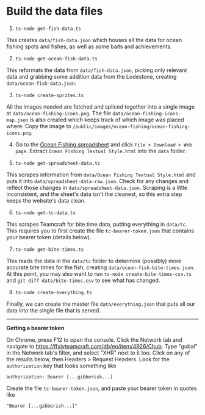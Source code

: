 # Build the data files

1. `ts-node get-fish-data.ts`

This creates `data/fish-data.json` which houses all the data for ocean fishing spots and fishes, as well as some baits and achievements.

2. `ts-node get-ocean-fish-data.ts`

This reformats the data from `data/fish-data.json`, picking only relevant data and grabbing some addition data from the Lodestone, creating `data/ocean-fish-data.json`.

3. `ts-node create-sprites.ts`

All the images needed are fetched and spliced together into a single image at `data/ocean-fishing-icons.png`. The file `data/ocean-fishing-icons-map.json` is also created which keeps track of which image was placed where. Copy the image to `/public/images/ocean-fishing/ocean-fishing-icons.png`.

4. Go to the [Ocean Fishing spreadsheet](https://docs.google.com/spreadsheets/d/1brCfvmSdYl7RcY9lkgm_ds8uaFqq7qaxOOz-5BfHuuk/edit#gid=149797934) and click `File > Download > Web page`. Extract `Ocean Fishing Textual Style.html` into the `data` folder.

5. `ts-node get-spreadsheet-data.ts`

This scrapes information from `data/Ocean Fishing Textual Style.html` and puts it into `data/spreadsheet-data-raw.json`. Check for any changes and reflect those changes in `data/spreadsheet-data.json`. Scraping is a little inconsistent, and the sheet's data isn't the cleanest, so this extra step keeps the website's data clean.

6. `ts-node get-tc-data.ts`

This scrapes Teamcraft for bite time data, putting everything in `data/tc`. This requires you to first create the file `tc-bearer-token.json` that contains your bearer token (details below).

7. `ts-node get-bite-times.ts`

This reads the data in the `data/tc` folder to determine (possibly) more accurate bite times for the fish, creating `data/ocean-fish-bite-times.json`. At this point, you may also want to run `ts-node create-bite-times-csv.ts` and `git diff data/bite-times.csv` to see what has changed.

8. `ts-node create-everything.ts`

Finally, we can create the master file `data/everything.json` that puts all our data into the single file that is served.

---

**Getting a bearer token**

On Chrome, press F12 to open the console. Click the Network tab and navigate to https://ffxivteamcraft.com/db/en/item/4926/Chub. Type "gubal" in the Network tab's filter, and select "XHR" next to it too. Click on any of the results below, then Headers > Request Headers. Look for the `authorization` key that looks something like

```
authorization: Bearer [...gibberish...]
```

Create the file `tc-bearer-token.json`, and paste your bearer token in quotes like

```
"Bearer [...gibberish...]"
```
